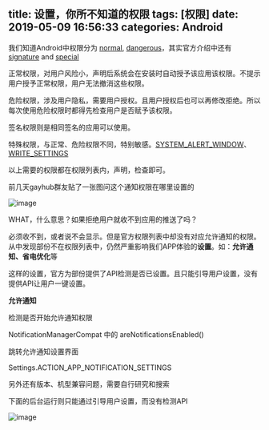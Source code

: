 title: 设置，你所不知道的权限
tags: [权限]
date: 2019-05-09 16:56:33
categories: Android
---
我们知道Android中权限分为 [normal](https://developer.android.google.cn/guide/topics/permissions/overview#normal_permissions), [dangerous](https://developer.android.google.cn/guide/topics/permissions/overview#dangerous_permissions)，其实官方介绍中还有[signature](https://developer.android.google.cn/guide/topics/permissions/overview#signature_permissions) and [special](https://developer.android.google.cn/guide/topics/permissions/overview#special_permissions)   

正常权限，对用户风险小，声明后系统会在安装时自动授予该应用该权限。不提示用户授予正常权限，用户无法撤消这些权限。

危险权限，涉及用户隐私，需要用户授权。且用户授权后也可以再修改拒绝。所以每次使用危险权限时都得先检查用户是否赋予该权限。

签名权限则是相同签名的应用可以使用。

特殊权限，与正常、危险权限不同，特别敏感。[SYSTEM_ALERT_WINDOW](https://developer.android.google.cn/reference/android/Manifest.permission.html#SYSTEM_ALERT_WINDOW)、[WRITE_SETTINGS](https://developer.android.google.cn/reference/android/Manifest.permission.html#WRITE_SETTINGS)

<!--more-->

以上需要的权限都在权限列表内，声明，检查即可。

前几天gayhub群友贴了一张图问这个通知权限在哪里设置的

![image](/css/images/notification_enable.jpg)

WHAT，什么意思？如果拒绝用户就收不到应用的推送了吗？

必须收不到，或者说不会显示。但是官方权限列表中却没有对应允许通知的权限。从中发现部份不在权限列表中，仍然严重影响我们APP体验的**设置**。如：**允许通知、省电优化**等

这样的设置，官方为部份提供了API检测是否已设置。且只能引导用户设置，没有提供API让用户一键设置。

**允许通知**

检测是否开始允许通知权限

NotificationManagerCompat 中的 areNotificationsEnabled()

跳转允许通知设置界面

Settings.ACTION_APP_NOTIFICATION_SETTINGS

另外还有版本、机型兼容问题，需要自行研究和搜索

下面的后台运行则只能通过引导用户设置，而没有检测API

![image](/css/images/back_op.jpg)